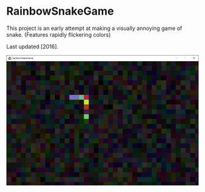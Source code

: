 # RainbowSnakeGame
This project is an early attempt at making a visually annoying game of snake. (Features rapidly flickering colors)

Last updated [2016].

![Screenshot](https://github.com/adibarra/RainbowSnakeGame/blob/main/RainbowSnakeGame.png)
